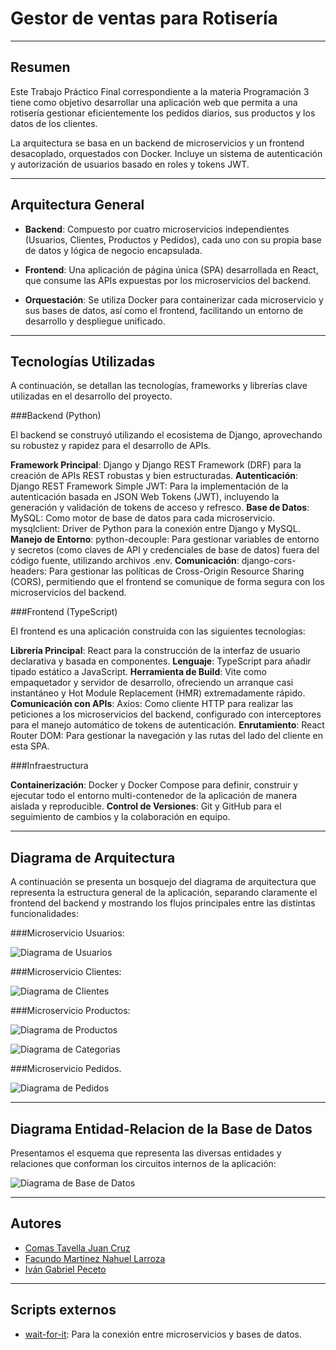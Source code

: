 # Gestor de ventas para Rotisería
---
## Resumen

Este Trabajo Práctico Final correspondiente a la materia Programación 3 tiene como objetivo desarrollar una aplicación web que permita a una rotisería gestionar eficientemente los pedidos diarios, sus productos y los datos de los clientes.

La arquitectura se basa en un backend de microservicios y un frontend desacoplado, orquestados con Docker. Incluye un sistema de autenticación y autorización de usuarios basado en roles y tokens JWT.

---

## Arquitectura General

- **Backend**: Compuesto por cuatro microservicios independientes (Usuarios, Clientes, Productos y Pedidos), cada uno con su propia base de datos y lógica de negocio encapsulada.

- **Frontend**: Una aplicación de página única (SPA) desarrollada en React, que consume las APIs expuestas por los microservicios del backend.

- **Orquestación**: Se utiliza Docker para containerizar cada microservicio y sus bases de datos, así como el frontend, facilitando un entorno de desarrollo y despliegue unificado.
---

## Tecnologías Utilizadas

A continuación, se detallan las tecnologías, frameworks y librerías clave utilizadas en el desarrollo del proyecto.

###Backend (Python)

El backend se construyó utilizando el ecosistema de Django, aprovechando su robustez y rapidez para el desarrollo de APIs.

**Framework Principal**: Django y Django REST Framework (DRF) para la creación de APIs REST robustas y bien estructuradas.
**Autenticación**:
    Django REST Framework Simple JWT: Para la implementación de la autenticación basada en JSON Web Tokens (JWT), incluyendo la generación y validación de tokens de acceso y refresco.
**Base de Datos**:
    MySQL: Como motor de base de datos para cada microservicio.
    mysqlclient: Driver de Python para la conexión entre Django y MySQL.
**Manejo de Entorno**:
    python-decouple: Para gestionar variables de entorno y secretos (como claves de API y credenciales de base de datos) fuera del código fuente, utilizando archivos .env.
**Comunicación**:
    django-cors-headers: Para gestionar las políticas de Cross-Origin Resource Sharing (CORS), permitiendo que el frontend se comunique de forma segura con los microservicios del backend.

###Frontend (TypeScript)

El frontend es una aplicación construida con las siguientes tecnologías:

**Librería Principal**: React para la construcción de la interfaz de usuario declarativa y basada en componentes.
**Lenguaje**: TypeScript para añadir tipado estático a JavaScript.
**Herramienta de Build**: Vite como empaquetador y servidor de desarrollo, ofreciendo un arranque casi instantáneo y Hot Module Replacement (HMR) extremadamente rápido.
**Comunicación con APIs**:
    Axios: Como cliente HTTP para realizar las peticiones a los microservicios del backend, configurado con interceptores para el manejo automático de tokens de autenticación.
**Enrutamiento**:
    React Router DOM: Para gestionar la navegación y las rutas del lado del cliente en esta SPA.

###Infraestructura

**Containerización**: Docker y Docker Compose para definir, construir y ejecutar todo el entorno multi-contenedor de la aplicación de manera aislada y reproducible.
**Control de Versiones**: Git y GitHub para el seguimiento de cambios y la colaboración en equipo.

---

## Diagrama de Arquitectura

A continuación se presenta un bosquejo del diagrama de arquitectura que representa la estructura general de la aplicación, separando claramente el frontend del backend y mostrando los flujos principales entre las distintas funcionalidades:

###Microservicio Usuarios:

![Diagrama de Usuarios](graficos/usuariosnew.jpg)

###Microservicio Clientes:

![Diagrama de Clientes](graficos/clientes.jpg)

###Microservicio Productos:

![Diagrama de Productos](graficos/productos.jpg)

![Diagrama de Categorias](graficos/categorias.jpg)

###Microservicio Pedidos.

![Diagrama de Pedidos](graficos/pedidosnew.jpg)




---

## Diagrama Entidad-Relacion de la Base de Datos

Presentamos el esquema que representa las diversas entidades y relaciones que conforman los circuitos internos de la aplicación:

![Diagrama de Base de Datos](graficos/grafico2modif.jpg)


---

## Autores

- [Comas Tavella Juan Cruz](https://github.com/juancruzct12)
- [Facundo Martinez Nahuel Larroza](https://github.com/facu24fm)
- [Iván Gabriel Peceto](https://github.com/ivanPeceto)

---

## Scripts externos

- [wait-for-it](https://github.com/vishnubob/wait-for-it): Para la conexión entre microservicios y bases de datos.

